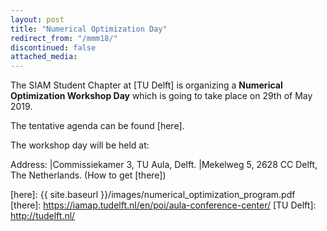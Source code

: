 ```yaml
---
layout: post
title: "Numerical Optimization Day"
redirect_from: "/mmm18/"
discontinued: false
attached_media:
---
```


The SIAM Student Chapter at [TU Delft] is organizing a **Numerical Optimization Workshop Day** which is going to take place on 29th of May 2019.


The tentative agenda can be found [here].

The workshop day will be held at:

Address: |Commissiekamer 3, TU Aula, Delft.
         |Mekelweg 5, 2628 CC  Delft, The Netherlands. (How to get [there])

[mail sscdelft]: mailto:SIAMSC-EWI@tudelft.nl
[here]: {{ site.baseurl }}/images/numerical_optimization_program.pdf
[there]: https://iamap.tudelft.nl/en/poi/aula-conference-center/
[TU Delft]: http://tudelft.nl/
